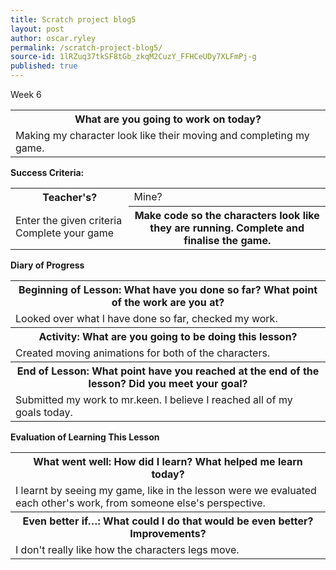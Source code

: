 ```yaml
---
title: Scratch project blog5
layout: post
author: oscar.ryley
permalink: /scratch-project-blog5/
source-id: 1lRZuq37tkSF8tGb_zkqM2CuzY_FFHCeUDy7XLFmPj-g
published: true
---
```

Week 6

<table>
  <tr>
    <th>What are you going to work on today?</th>
  </tr>
  <tr>
    <td>Making my character look like their moving and completing my game.  </td>
  </tr>
</table>


**Success Criteria:**

<table>
  <tr>
    <th>Teacher's?</th>
    <td>Mine?</td>
  </tr>
  <tr>
    <td>Enter the given criteria
Complete your game
</td>
    <th>Make code so the characters look like they are running.
Complete and finalise the game.</th>
  </tr>
</table>


**Diary of Progress**

<table>
  <tr>
    <th>Beginning of Lesson: What have you done so far? What point of the work are you at?</th>
  </tr>
  <tr>
    <td>Looked over what I have done so far, checked my work.</td>
  </tr>
  <tr>
    <th>Activity:  What are you going to be doing this lesson? </th>
  </tr>
  <tr>
    <td>Created moving animations for both of the characters.</td>
  </tr>
  <tr>
    <th>End of Lesson: What point have you reached at the end of the lesson? Did you meet your goal? </th>
  </tr>
  <tr>
    <td>Submitted my work to mr.keen. I believe I reached all of my goals today.</td>
  </tr>
</table>


**Evaluation of Learning This Lesson**

<table>
  <tr>
    <th>What went well: How did I learn? What helped me learn today? </th>
  </tr>
  <tr>
    <td>I learnt by seeing my game,  like in the lesson were we evaluated each other's work, from someone else's perspective. </td>
  </tr>
  <tr>
    <th>Even better if…: What could I do that would be even better? Improvements? </th>
  </tr>
  <tr>
    <td>I don't really like how the characters legs move.</td>
  </tr>
</table>


